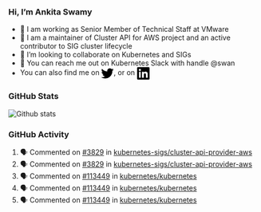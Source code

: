### Hi, I’m Ankita Swamy

- 💼 I am working as Senior Member of Technical Staff at VMware
- 👀 I am a maintainer of Cluster API for AWS project and an active contributor to SIG cluster lifecycle
- 💞️ I’m looking to collaborate on Kubernetes and SIGs
- 💬 You can reach me out on Kubernetes Slack with handle @swan
- You can also find me on <a href="https://twitter.com/SwamyAnkita" target="blank"><img align="center" src="https://raw.githubusercontent.com/Ankitasw/Ankitasw/master/svg/twitter.svg" alt="Ankitasw" height="25" width="25" color="#1DA1f2" /></a>, or on <a href="https://www.linkedin.com/in/Ankitaswamy/" target="blank"><img align="center" src="https://raw.githubusercontent.com/Ankitasw/Ankitasw/master/svg/linkedin.svg" alt="Ankitasw" height="25" width="25" /></a>

### GitHub Stats
![Github stats](https://github-readme-stats.vercel.app/api?username=Ankitasw&count_private=true&show_icons=true&theme=tokyonight)

### GitHub Activity 
<!--START_SECTION:activity-->
1. 🗣 Commented on [#3829](https://github.com/kubernetes-sigs/cluster-api-provider-aws/issues/3829) in [kubernetes-sigs/cluster-api-provider-aws](https://github.com/kubernetes-sigs/cluster-api-provider-aws)
2. 🗣 Commented on [#3829](https://github.com/kubernetes-sigs/cluster-api-provider-aws/issues/3829) in [kubernetes-sigs/cluster-api-provider-aws](https://github.com/kubernetes-sigs/cluster-api-provider-aws)
3. 🗣 Commented on [#113449](https://github.com/kubernetes/kubernetes/issues/113449) in [kubernetes/kubernetes](https://github.com/kubernetes/kubernetes)
4. 🗣 Commented on [#113449](https://github.com/kubernetes/kubernetes/issues/113449) in [kubernetes/kubernetes](https://github.com/kubernetes/kubernetes)
5. 🗣 Commented on [#113449](https://github.com/kubernetes/kubernetes/issues/113449) in [kubernetes/kubernetes](https://github.com/kubernetes/kubernetes)
<!--END_SECTION:activity-->
